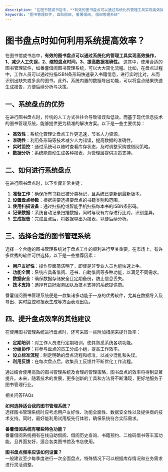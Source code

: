 ```yaml
---
description: "在图书馆或书店中，**有效的图书盘点可以通过系统化的管理工具实现高效操作，1、减少人工失误，2、缩短盘点时间，3、提高数据准确性。** 这其中，使用合适的图书管理软件，如番薯借阅图书管理系统，可以大大简化流程。比如，在盘点过程中，工作人员可以通过扫描ISBN条形码快速录入书籍信息，进行实时比对，从而识别出缺失或多余的图书。此外，系统内置的数据导出功能，可以将盘点结果快速生成报告，方便后续分析与决策。"
keywords: "图书管理软件, 自助借阅, 番薯借阅, 借阅管理系统"
---
```

# 图书盘点时如何利用系统提高效率？

在图书馆或书店中，**有效的图书盘点可以通过系统化的管理工具实现高效操作，1、减少人工失误，2、缩短盘点时间，3、提高数据准确性。** 这其中，使用合适的图书管理软件，如番薯借阅图书管理系统，可以大大简化流程。比如，在盘点过程中，工作人员可以通过扫描ISBN条形码快速录入书籍信息，进行实时比对，从而识别出缺失或多余的图书。此外，系统内置的数据导出功能，可以将盘点结果快速生成报告，方便后续分析与决策。

## 一、系统盘点的优势

在进行图书盘点时，传统的人工方式往往会导致错误和低效。而基于现代信息技术的图书管理系统，能够提供更为精准的解决方案。以下是一些主要优势：

- **高效性**：系统化管理让盘点工作更迅速，节省人力资源。
- **准确性**：利用条形码等技术减少人为错误，提高数据的准确性。
- **实时监控**：通过系统可以随时查看库存状态，及时调整采购或借阅策略。
- **数据分析**：系统能自动生成各种报表，为管理层提供决策支持。

## 二、如何进行系统盘点

在进行图书盘点时，以下步骤非常关键：

1. **准备工作**：确保所有书籍已被分类标记，且系统已更新到最新版本。
2. **设置盘点参数**：根据需要选择要盘点的书籍类别和范围。
3. **使用扫描设备**：通过扫描枪或智能手机扫描每本书的ISBN条形码。
4. **记录数据**：系统自动记录扫描数据，同时与现有库存进行比对，识别差异。
5. **生成报告**：完成盘点后，将数据导出为报表，以便后续分析。

## 三、选择合适的图书管理系统

选择一个合适的图书管理系统对于盘点工作的顺利进行至关重要。在市场上，有许多优秀的软件可供选择，以下是一些推荐因素：

- **用户友好性**：操作界面简洁明了，即使是非专业人员也能快速上手。
- **功能全面**：系统应具备借阅、还书、自助借阅等多种功能，以满足不同需求。
- **数据安全**：确保数据存储安全且定期备份，防止信息丢失。
- **技术支持**：选择有良好服务团队及技术支持的系统提供商。

番薯借阅图书管理系统便是一款集诸多功能于一身的优秀软件，尤其在数据导入及导出、实时监控和报表生成等方面表现出色。

## 四、提升盘点效率的其他建议

在使用图书管理系统进行盘点时，还可采取一些附加措施来提升效率：

- **定期培训**：对工作人员进行定期培训，使其熟悉系统各项功能。
- **分组协作**：将参与盘点的员工分成小组，提高工作效率。
- **设立标准流程**：制定明确的盘点流程和标准，以减少混乱和失误。
- **利用反馈**：在每次盘点后，收集员工反馈并不断优化工作流程。

通过结合使用高效的图书管理系统及合理的管理策略，图书盘点的效率将得到显著提升。未来，随着技术的发展，更多创新的工具和方法将不断涌现，更好地服务于图书管理行业。

相关问答FAQs  

**如何选择适合我的图书管理系统？**  
选择图书管理系统时应考虑用户友好性、功能全面性、数据安全性以及提供商的技术支持。同时，最好能利用试用版先行体验，确保系统符合实际需求。

**番薯借阅系统有哪些特色功能？**  
番薯借阅系统拥有在线自助借阅、借阅历史查询、书籍预约、二维码借书等丰富功能，且界面友好，适合各类图书馆及书店使用。

**图书盘点频率应该如何设置？**  
一般建议至少每季度进行一次全面盘点，特殊情况下可以根据库存情况和业务需求进行灵活调整。
